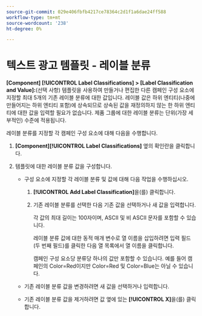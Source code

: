 ```yaml
---
source-git-commit: 029e406fbfb4217ce78364c2d1f1a6dae24ff588
workflow-type: tm+mt
source-wordcount: '238'
ht-degree: 0%

---
```

# 텍스트 광고 템플릿 - 레이블 분류

**\[Component\] [!UICONTROL Label Classifications] > \[Label Classification and Value\]:**(선택 사항) 템플릿을 사용하여 만들거나 편집한 다른 캠페인 구성 요소에 지정할 최대 5개의 기존 레이블 분류에 대한 값입니다. 레이블 값은 하위 엔티티(나중에 만들어지는 하위 엔티티 포함)에 상속되므로 상속된 값을 재정의하지 않는 한 하위 엔티티에 대한 값을 입력할 필요가 없습니다. 제품 그룹에 대한 레이블 분류는 단위(가장 세부적인) 수준에 적용됩니다.

레이블 분류를 지정할 각 캠페인 구성 요소에 대해 다음을 수행합니다.

1. **\[Component\][!UICONTROL Label Classifications]** 옆의 확인란을 클릭합니다.

1. 템플릿에 대한 레이블 분류 값을 구성합니다.

   * 구성 요소에 지정할 각 레이블 분류 및 값에 대해 다음 작업을 수행하십시오.

      1. **[!UICONTROL Add Label Classification]**&#x200B;을(를) 클릭합니다.

      1. 기존 레이블 분류를 선택한 다음 기존 값을 선택하거나 새 값을 입력합니다.

         각 값의 최대 길이는 100자이며, ASCII 및 비 ASCII 문자를 포함할 수 있습니다.

         레이블 분류 값에 대한 동적 매개 변수로 열 이름을 삽입하려면 입력 필드(두 번째 필드)를 클릭한 다음 열 목록에서 열 이름을 클릭합니다.

         캠페인 구성 요소당 분류당 하나의 값만 포함할 수 있습니다. 예를 들어 캠페인의 Color=Red이지만 Color=Red 및 Color=Blue는 아닐 수 있습니다.

   * 기존 레이블 분류 값을 변경하려면 새 값을 선택하거나 입력합니다.

   * 기존 레이블 분류 값을 제거하려면 값 옆에 있는 **[!UICONTROL X]**&#x200B;을(를) 클릭합니다.
